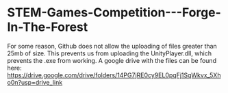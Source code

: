 # STEM-Games-Competition---Forge-In-The-Forest
For some reason, Github does not allow the uploading of files greater than 25mb of size.
This prevents us from uploading the UnityPlayer.dll,  which prevents the .exe from working.
A google drive with the files can be found here: https://drive.google.com/drive/folders/14PG7jRE0cy9EL0pqFj1SqWkvx_5Xho0n?usp=drive_link

